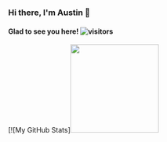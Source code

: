 ### Hi there, I'm Austin 👋
#### Glad to see you here! ![visitors](https://visitor-badge.glitch.me/badge?page_id=page.id)

[![My GitHub Stats]<img height="180em" src="https://github-readme-stats.vercel.app/api?austinstiffler=Gapur&show_icons=true&hide_border=true&&count_private=true&include_all_commits=true" />
<!--
**austinstiffler/austinstiffler** is a ✨ _special_ ✨ repository because its `README.md` (this file) appears on your GitHub profile.

Here are some ideas to get you started:

- 🔭 I’m currently working on ...
- 🌱 I’m currently learning ...
- 👯 I’m looking to collaborate on ...
- 🤔 I’m looking for help with ...
- 💬 Ask me about ...
- 📫 How to reach me: ...
- 😄 Pronouns: ...
- ⚡ Fun fact: ...
-->
